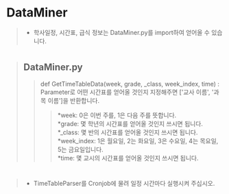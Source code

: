 # DataMiner
>* 학사일정, 시간표, 급식 정보는 DataMiner.py를 import하여 얻어올 수 있습니다.
#
>## DataMiner.py
>>def GetTimeTableData(week, grade, _class, week_index, time)
>>: Parameter로 어떤 시간표를 얻어올 것인지 지정해주면 ['교사 이름', '과목 이름']을 반환합니다.  
>>>*week: 0은 이번 주를, 1은 다음 주를 뜻합니다.  
>>>*grade: 몇 학년의 시간표를 얻어올 것인지 쓰시면 됩니다.  
>>>*_class: 몇 반의 시간표를 얻어올 것인지 쓰시면 됩니다.  
>>>*week_index: 1은 월요일, 2는 화요일, 3은 수요일, 4는 목요일, 5는 금요일입니다.  
>>>*time: 몇 교시의 시간표를 얻어올 것인지 쓰시면 됩니다.  
#
>* TimeTableParser를 Cronjob에 물려 일정 시간마다 실행시켜 주십시오.